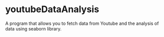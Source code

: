 # youtubeDataAnalysis
A program that allows you to fetch data from Youtube and the analysis of data using seaborn library.
